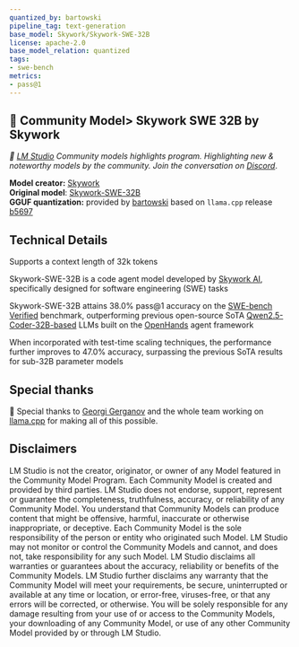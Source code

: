 ```yaml
---
quantized_by: bartowski
pipeline_tag: text-generation
base_model: Skywork/Skywork-SWE-32B
license: apache-2.0
base_model_relation: quantized
tags:
- swe-bench
metrics:
- pass@1
---
```

## 💫 Community Model> Skywork SWE 32B by Skywork

*👾 [LM Studio](https://lmstudio.ai) Community models highlights program. Highlighting new & noteworthy models by the community. Join the conversation on [Discord](https://discord.gg/aPQfnNkxGC)*.

**Model creator:** [Skywork](https://huggingface.co/Skywork)<br>
**Original model**: [Skywork-SWE-32B](https://huggingface.co/Skywork/Skywork-SWE-32B)<br>
**GGUF quantization:** provided by [bartowski](https://huggingface.co/bartowski) based on `llama.cpp` release [b5697](https://github.com/ggerganov/llama.cpp/releases/tag/b5697)<br>

## Technical Details

Supports a context length of 32k tokens

Skywork-SWE-32B is a code agent model developed by [Skywork AI](https://skywork.ai/home), specifically designed for software engineering (SWE) tasks

Skywork-SWE-32B attains 38.0% pass@1 accuracy on the [SWE-bench Verified](https://www.swebench.com) benchmark, outperforming previous open-source SoTA [Qwen2.5-Coder-32B-based](https://huggingface.co/Qwen/Qwen2.5-Coder-32B) LLMs built on the [OpenHands](https://github.com/All-Hands-AI/OpenHands) agent framework

When incorporated with test-time scaling techniques, the performance further improves to 47.0% accuracy, surpassing the previous SoTA results for sub-32B parameter models

## Special thanks

🙏 Special thanks to [Georgi Gerganov](https://github.com/ggerganov) and the whole team working on [llama.cpp](https://github.com/ggerganov/llama.cpp/) for making all of this possible.

## Disclaimers

LM Studio is not the creator, originator, or owner of any Model featured in the Community Model Program. Each Community Model is created and provided by third parties. LM Studio does not endorse, support, represent or guarantee the completeness, truthfulness, accuracy, or reliability of any Community Model.  You understand that Community Models can produce content that might be offensive, harmful, inaccurate or otherwise inappropriate, or deceptive. Each Community Model is the sole responsibility of the person or entity who originated such Model. LM Studio may not monitor or control the Community Models and cannot, and does not, take responsibility for any such Model. LM Studio disclaims all warranties or guarantees about the accuracy, reliability or benefits of the Community Models.  LM Studio further disclaims any warranty that the Community Model will meet your requirements, be secure, uninterrupted or available at any time or location, or error-free, viruses-free, or that any errors will be corrected, or otherwise. You will be solely responsible for any damage resulting from your use of or access to the Community Models, your downloading of any Community Model, or use of any other Community Model provided by or through LM Studio.
